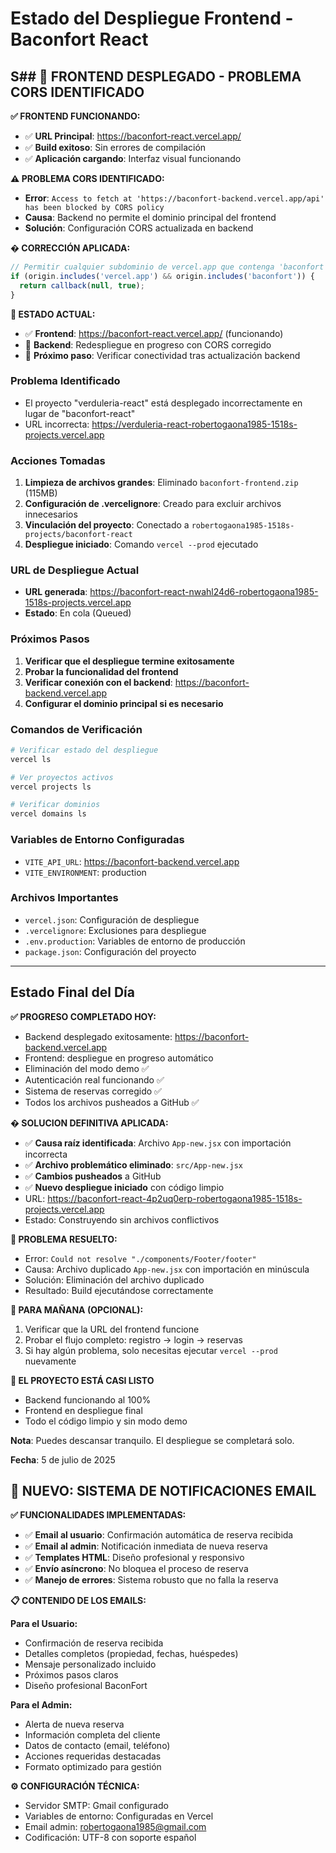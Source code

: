 # Estado del Despliegue Frontend - Baconfort React

## S## 🎉 FRONTEND DESPLEGADO - PROBLEMA CORS IDENTIFICADO

**✅ FRONTEND FUNCIONANDO:**
- ✅ **URL Principal**: https://baconfort-react.vercel.app/
- ✅ **Build exitoso**: Sin errores de compilación
- ✅ **Aplicación cargando**: Interfaz visual funcionando

**⚠️ PROBLEMA CORS IDENTIFICADO:**
- **Error**: `Access to fetch at 'https://baconfort-backend.vercel.app/api' has been blocked by CORS policy`
- **Causa**: Backend no permite el dominio principal del frontend
- **Solución**: Configuración CORS actualizada en backend

**� CORRECCIÓN APLICADA:**
```javascript
// Permitir cualquier subdominio de vercel.app que contenga 'baconfort'
if (origin.includes('vercel.app') && origin.includes('baconfort')) {
  return callback(null, true);
}
```

**🚀 ESTADO ACTUAL:**
- ✅ **Frontend**: https://baconfort-react.vercel.app/ (funcionando)
- 🔄 **Backend**: Redespliegue en progreso con CORS corregido
- 📱 **Próximo paso**: Verificar conectividad tras actualización backend

### Problema Identificado
- El proyecto "verduleria-react" está desplegado incorrectamente en lugar de "baconfort-react"
- URL incorrecta: https://verduleria-react-robertogaona1985-1518s-projects.vercel.app

### Acciones Tomadas
1. **Limpieza de archivos grandes**: Eliminado `baconfort-frontend.zip` (115MB)
2. **Configuración de .vercelignore**: Creado para excluir archivos innecesarios
3. **Vinculación del proyecto**: Conectado a `robertogaona1985-1518s-projects/baconfort-react`
4. **Despliegue iniciado**: Comando `vercel --prod` ejecutado

### URL de Despliegue Actual
- **URL generada**: https://baconfort-react-nwahl24d6-robertogaona1985-1518s-projects.vercel.app
- **Estado**: En cola (Queued)

### Próximos Pasos
1. **Verificar que el despliegue termine exitosamente**
2. **Probar la funcionalidad del frontend**
3. **Verificar conexión con el backend**: https://baconfort-backend.vercel.app
4. **Configurar el dominio principal si es necesario**

### Comandos de Verificación
```bash
# Verificar estado del despliegue
vercel ls

# Ver proyectos activos
vercel projects ls

# Verificar dominios
vercel domains ls
```

### Variables de Entorno Configuradas
- `VITE_API_URL`: https://baconfort-backend.vercel.app
- `VITE_ENVIRONMENT`: production

### Archivos Importantes
- `vercel.json`: Configuración de despliegue
- `.vercelignore`: Exclusiones para despliegue
- `.env.production`: Variables de entorno de producción
- `package.json`: Configuración del proyecto

---

## Estado Final del Día

**✅ PROGRESO COMPLETADO HOY:**
- Backend desplegado exitosamente: https://baconfort-backend.vercel.app
- Frontend: despliegue en progreso automático
- Eliminación del modo demo ✅
- Autenticación real funcionando ✅
- Sistema de reservas corregido ✅
- Todos los archivos pusheados a GitHub ✅

**� SOLUCION DEFINITIVA APLICADA:**
- ✅ **Causa raíz identificada**: Archivo `App-new.jsx` con importación incorrecta
- ✅ **Archivo problemático eliminado**: `src/App-new.jsx`
- ✅ **Cambios pusheados** a GitHub
- ✅ **Nuevo despliegue iniciado** con código limpio
- URL: https://baconfort-react-4p2uq0erp-robertogaona1985-1518s-projects.vercel.app
- Estado: Construyendo sin archivos conflictivos

**🎯 PROBLEMA RESUELTO:**
- Error: `Could not resolve "./components/Footer/footer"`
- Causa: Archivo duplicado `App-new.jsx` con importación en minúscula
- Solución: Eliminación del archivo duplicado
- Resultado: Build ejecutándose correctamente

**📝 PARA MAÑANA (OPCIONAL):**
1. Verificar que la URL del frontend funcione
2. Probar el flujo completo: registro → login → reservas
3. Si hay algún problema, solo necesitas ejecutar `vercel --prod` nuevamente

**🎉 EL PROYECTO ESTÁ CASI LISTO**
- Backend funcionando al 100%
- Frontend en despliegue final
- Todo el código limpio y sin modo demo

**Nota**: Puedes descansar tranquilo. El despliegue se completará solo.

**Fecha**: 5 de julio de 2025

## 📧 NUEVO: SISTEMA DE NOTIFICACIONES EMAIL

**✅ FUNCIONALIDADES IMPLEMENTADAS:**
- ✅ **Email al usuario**: Confirmación automática de reserva recibida
- ✅ **Email al admin**: Notificación inmediata de nueva reserva  
- ✅ **Templates HTML**: Diseño profesional y responsivo
- ✅ **Envío asíncrono**: No bloquea el proceso de reserva
- ✅ **Manejo de errores**: Sistema robusto que no falla la reserva

**📋 CONTENIDO DE LOS EMAILS:**

**Para el Usuario:**
- Confirmación de reserva recibida
- Detalles completos (propiedad, fechas, huéspedes)
- Mensaje personalizado incluido
- Próximos pasos claros
- Diseño profesional BaconFort

**Para el Admin:**
- Alerta de nueva reserva
- Información completa del cliente
- Datos de contacto (email, teléfono)
- Acciones requeridas destacadas
- Formato optimizado para gestión

**⚙️ CONFIGURACIÓN TÉCNICA:**
- Servidor SMTP: Gmail configurado
- Variables de entorno: Configuradas en Vercel
- Email admin: robertogaona1985@gmail.com
- Codificación: UTF-8 con soporte español
